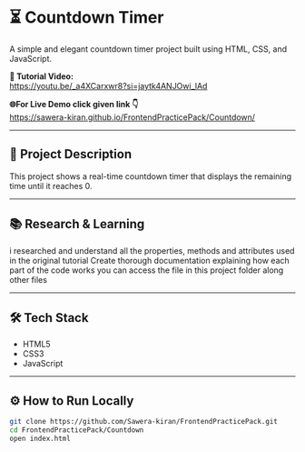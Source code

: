 # ⏳ Countdown Timer

A simple and elegant countdown timer project built using HTML, CSS, and JavaScript.

**🎥 Tutorial Video:**  
https://youtu.be/_a4XCarxwr8?si=jaytk4ANJOwi_lAd

**🌐For Live Demo click given link 👇**  
https://sawera-kiran.github.io/FrontendPracticePack/Countdown/

---

## 📌 Project Description

This project shows a real-time countdown timer that displays the remaining time until it reaches 0.

---

## 📚 Research & Learning

i researched and understand all the properties, methods and attributes used in the original tutorial Create thorough documentation explaining how each part of the code works you can access the file in this project folder along other files

---

## 🛠 Tech Stack

- HTML5  
- CSS3  
- JavaScript 

---

## ⚙️ How to Run Locally

```bash
git clone https://github.com/Sawera-kiran/FrontendPracticePack.git
cd FrontendPracticePack/Countdown
open index.html
